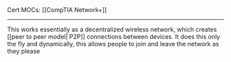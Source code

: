 Cert MOCs: [[CompTIA Network+]]

---
This works essentially as a decentralized wireless network, which creates [[peer to peer model| P2P]] connections between devices. It does this only the fly and dynamically, this allows people to join and leave the network as they please